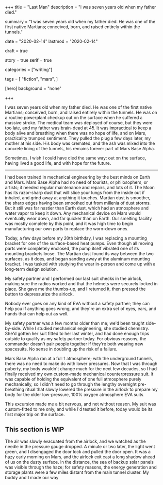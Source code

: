 +++
title = "Last Man"
description = "I was seven years old when my father died."

summary = "I was seven years old when my father died. He was one of the first native Martians; conceived, born, and raised entirely within the tunnels."

date = "2020-02-14"
lastmod = "2020-02-14"

draft = true

story = true
serif = true

categories = ["writing"]

tags = [
     "fiction",
     "mars",
     ]

[hero]
background = "none"

+++

I was seven years old when my father died.
He was one of the first native Martians; conceived, born, and raised entirely within the tunnels.
He was on a routine powerplant checkup out on the surface when he suffered a massive stroke.
The medical team was deployed of course, but they were too late, and my father was brain-dead at 45.
It was impractical to keep a body alive and breathing when there was no hope of life, and on Mars, practicality trumped sentiment.
They pulled the plug a few days later, my mother at his side.
His body was cremated, and the ash was mixed into the concrete lining of the tunnels, his remains forever part of Mars Base Alpha.

Sometimes, I wish I could have died the same way: out on the surface, having lived a good life, and with hope for the future.

---

I had been trained in mechanical engineering by the best minds on Earth and Mars.
Mars Base Alpha had no need of tourists, or philosophers, or artists; it needed regular maintenance and repairs, and lots of it.
The Moon has its razor-sharp dust that will slice your lungs from the inside out if inhaled, and grind away at anything it touches.
Martian dust is smoother, the sharp edges having been smoothed out from millenia of dust storms.
But it still was far nastier than Earth dust, which had an atmosphere and water vapor to keep it down.
Any mechanical device on Mars would eventually wear down, and far quicker than on Earth.
Our smelting facility was mostly complete by this point, and it was high time to begin manufacturing our own parts to replace the worn-down ones.

Today, a few days before my 20th birthday, I was replacing a mounting bracket for one of the surface-based heat pumps.
Even though all moving parts were completely enclosed, the pump itself vibrated one of its mounting brackets loose.
The Martian dust found its way between the two surfaces, as it does, and began sanding away at the aluminum mounting bracket.
I was tasked with studying the wear in-person and come up with a long-term design solution.

My safety partner and I performed our last suit checks in the airlock, making sure the radios worked and that the helmets were securely locked in place.
She gave me the thumbs-up, and I returned it, then pressed the button to depressurize the airlock.
<!-- Yes, it's not an eVa if you're not starting from a vehicle. I know that. -->
Nobody ever goes on any kind of EVA without a safety partner; they can help you if anything goes wrong, and they're an extra set of eyes, ears, and hands that can help out as well.
<!-- While Mars Base Alpha uses Earth years for timekeeping, the four seasons (which mostly end up as summer and winter) are Mars-native times. -->
My safety partner was a few months older than me; we'd been taught side-by-side.
While I studied mechanical engineering, she studied chemistry.
She'd gotten her suit fitted to her last winter, and had done enough trips outside to qualify as my safety partner today.
For obvious reasons, the commander doesn't pair people together if they're both wearing new spacesuits.
No sense in doubling up the risk of a failure.

Mars Base Alpha ran at a full 1 atmosphere; with the underground tunnels, there was no need to make do with lower pressures.
Now that I was through puberty, my body wouldn't change much for the next few decades, so I had finally received my own custom-made mechanical counterpressure suit.
It was capable of holding the equivalent of one full atmosphere purely mechanically, so I didn't need to go through the lengthy overnight pre-breathing ritual that slowly lowered the pressure in the airlock to prepare my body for the older low-pressure, 100% oxygen atmosphere EVA suits.

This excursion made me a bit nervous, and not without reason. My suit was custom-fitted to me only, and while I'd tested it before, today would be its first major trip on the surface.

## This section is WIP

<!-- Protagonist and buddy are facing west from the airlock door. -->

The air was slowly evacuated from the airlock, and we watched as the needle in the pressure gauge dropped.
A minute or two later, the light went green, and I disengaged the door lock and pulled the door open.
It was a hazy early morning on Mars, and the airlock exit cast a long shadow ahead of us on the dusty surface.
In the distance, the sea of backup solar panels was visible through the haze; for safety reasons, the energy generation and storage plants were a few miles distant from the main tunnel cluster.
My buddy and I made our way
